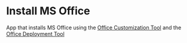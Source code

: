 # Install MS Office
App that installs MS Office using the [Office Customization Tool](https://config.office.com/deploymentsettings) and the [Office Deployment Tool](https://microsoft.com/download/confirmation.aspx?id=49117)

